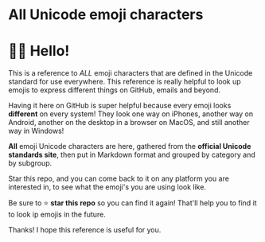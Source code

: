 # All Unicode emoji characters

# 👋🏻 Hello!

This is a reference to *ALL* emoji characters that are defined in the Unicode standard for use everywhere. This reference is really helpful to look up emojis to express different things on GitHub, emails and beyond. 

Having it here on GitHub is super helpful because every emoji looks **different** on every system! They look one way on iPhones, another way on Android, another on the desktop in a browser on MacOS, and still another way in Windows!

**All** emoji Unicode characters are here, gathered from the **official Unicode standards site**, then put in Markdown format and grouped by category and by subgroup.
<!-- [official Unicode standards site](https://www.unicode.org/emoji/charts/full-emoji-list.html) -->

Star this repo, and you can come back to it on any platform you are interested in, to see what the emoji's you are using look like.


Be sure to ⭐ **star this repo** so you can find it again! That'll help you to find it to look ip emojis in the future.

Thanks! I hope this reference is useful for you.

